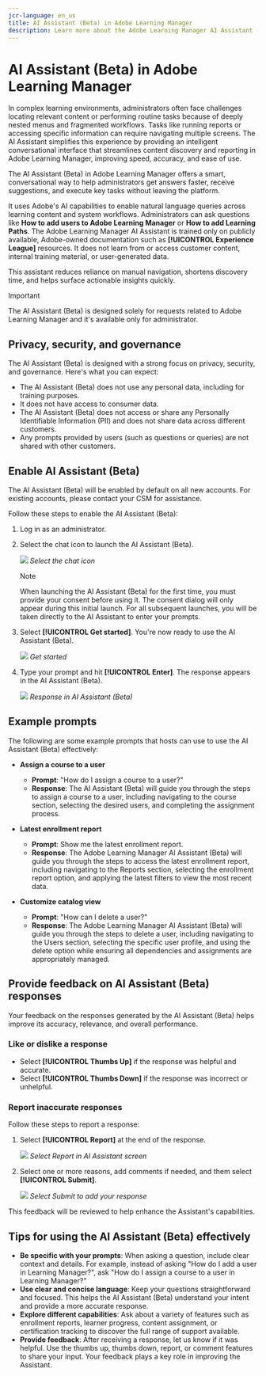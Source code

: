```yaml
---
jcr-language: en_us
title: AI Assistant (Beta) in Adobe Learning Manager
description: Learn more about the Adobe Learning Manager AI Assistant (Beta)
---
```


# AI Assistant (Beta) in Adobe Learning Manager

In complex learning environments, administrators often face challenges locating relevant content or performing routine tasks because of deeply nested menus and fragmented workflows. Tasks like running reports or accessing specific information can require navigating multiple screens. The AI Assistant simplifies this experience by providing an intelligent conversational interface that streamlines content discovery and reporting in Adobe Learning Manager, improving speed, accuracy, and ease of use.

The AI Assistant (Beta) in Adobe Learning Manager offers a smart, conversational way to help administrators get answers faster, receive suggestions, and execute key tasks without leaving the platform. 

It uses Adobe's AI capabilities to enable natural language queries across learning content and system workflows.  Administrators can ask questions like **How to add users to Adobe Learning Manager** or **How to add Learning Paths**. The Adobe Learning Manager AI Assistant is trained only on publicly available, Adobe-owned documentation such as **[!UICONTROL Experience League]** resources. It does not learn from or access customer content, internal training material, or user-generated data.

This assistant reduces reliance on manual navigation, shortens discovery time, and helps surface actionable insights quickly.

<!--## Key benefits

* Perform common administrator tasks faster with conversational guidance.
* Get instant answers without browsing through extensive menus.
* Gain real-time insights and step-by-step guidance for administrative workflows.-->


>[!IMPORTANT]
>
>The AI Assistant (Beta) is designed solely for requests related to Adobe Learning Manager and it's available only for administrator.

## Privacy, security, and governance

The AI Assistant (Beta) is designed with a strong focus on privacy, security, and governance. Here's what you can expect:

* The AI Assistant (Beta) does not use any personal data, including for training purposes.
* It does not have access to consumer data.
* The AI Assistant (Beta) does not access or share any Personally Identifiable Information (PII) and does not share data across different customers.
* Any prompts provided by users (such as questions or queries) are not shared with other customers.

## Enable AI Assistant (Beta)

The AI Assistant (Beta) will be enabled by default on all new accounts. For existing accounts, please contact your CSM for assistance.

Follow these steps to enable the AI Assistant (Beta):

1. Log in as an administrator.
2. Select the chat icon to launch the AI Assistant (Beta).
 
   ![](assets/alm-ai-assistant.png)
   _Select the chat icon_

   >[!NOTE]
   >
   >When launching the AI Assistant (Beta) for the first time, you must provide your consent before using it. The consent dialog will only appear during this initial launch. For all subsequent launches, you will be taken directly to the AI Assistant to enter your prompts.
   
3. Select **[!UICONTROL Get started]**. You're now ready to use the AI Assistant (Beta).
 
   ![](assets/get-started-ai.jpg)
   _Get started_
4. Type your prompt and hit **[!UICONTROL Enter]**. The response appears in the AI Assistant (Beta).

   ![](assets/enter-a-prompt.png)
  _Response in AI Assistant (Beta)_

## Example prompts

The following are some example prompts that hosts can use to use the AI Assistant (Beta) effectively:

* **Assign a course to a user**
   * **Prompt**: "How do I assign a course to a user?"
   * **Response**: The AI Assistant (Beta) will guide you through the steps to assign a course to a user, including navigating to the course section, selecting the desired users, and completing the assignment process.

* **Latest enrollment report**
   * **Prompt**: Show me the latest enrollment report.
   * **Response**: The Adobe Learning Manager AI Assistant (Beta) will guide you through the steps to access the latest enrollment report, including navigating to the Reports section, selecting the enrollment report option, and applying the latest filters to view the most recent data.

* **Customize catalog view**
   * **Prompt**: "How can I delete a user?"
   * **Response**: The Adobe Learning Manager AI Assistant (Beta) will guide you through the steps to delete a user, including navigating to the Users section, selecting the specific user profile, and using the delete option while ensuring all dependencies and assignments are appropriately managed.

## Provide feedback on AI Assistant (Beta) responses

Your feedback on the responses generated by the AI Assistant (Beta) helps improve its accuracy, relevance, and overall performance.

### Like or dislike a response

* Select **[!UICONTROL Thumbs Up]** if the response was helpful and accurate.
* Select **[!UICONTROL Thumbs Down]** if the response was incorrect or unhelpful.

### Report inaccurate responses

Follow these steps to report a response:

1. Select **[!UICONTROL Report]** at the end of the response.
   
   ![](assets/report-response.png)
   _Select Report in AI Assistant screen_

2. Select one or more reasons, add comments if needed, and them select **[!UICONTROL Submit]**.

   ![](assets/select-submit.png)
   _Select Submit to add your response_

This feedback will be reviewed to help enhance the Assistant's capabilities.

## Tips for using the AI Assistant (Beta) effectively

* **Be specific with your prompts**: When asking a question, include clear context and details. For example, instead of asking "How do I add a user in Learning Manager?", ask "How do I assign a course to a user in Learning Manager?"
* **Use clear and concise language**: Keep your questions straightforward and focused. This helps the AI Assistant (Beta) understand your intent and provide a more accurate response.
* **Explore different capabilities**: Ask about a variety of features such as enrollment reports, learner progress, content assignment, or certification tracking to discover the full range of support available.
* **Provide feedback**: After receiving a response, let us know if it was helpful. Use the thumbs up, thumbs down, report, or comment features to share your input. Your feedback plays a key role in improving the Assistant.
